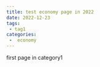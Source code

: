 ```yaml
---
title: test economy page in 2022
date: 2022-12-23
tags:
 - tag1
categories:
 -  economy
---
```


first page in category1
